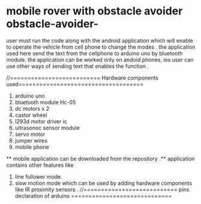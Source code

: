 # mobile rover with obstacle avoider obstacle-avoider-
user must run the code along with the android application which will enable to operate the vehicle from cell phone to change the modes .
the application used here send the text from the cellphone to arduino uno by bluetooth module.
the application can be worked only on andoid phones, ios user can use other ways of sending text that enables the function .

//========================== Hardware components used====================================
1. arduino uno
2. bluetooth module Hc-05
3. dc motors x 2
4. castor wheel 
5. l293d motor driver ic 
6. ultrasonoc sensor module
7. servo motor 
8. jumper wires
9. mobile phone 

** mobile application can be downloaded from the repository .**
application contains other features like 
1. line follower mode.
2. slow motion mode 
which can be used by adding hardware components like IR proximity sensors .
//=========================== pins declaration of arduino =============================


